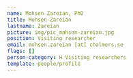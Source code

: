 ```yaml
---
name: Mohsen Zareian, PhD
title: Mohsen-Zareian
lastname: Zareian
picture: img/pic_mohsen-zareian.jpg
position: Visiting researcher
email: mohsen.zareian [at] chalmers.se
flags: []
person-category: H Visiting researchers
template: people/profile
---
```


